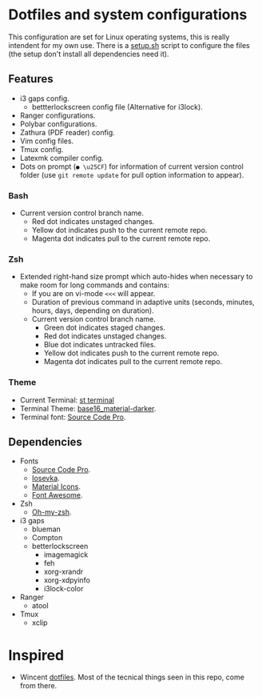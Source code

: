 # Dotfiles and system configurations

This configuration are set for Linux operating systems, this is really intendent for my own use.  There is a [setup.sh](https://github.com/fredo0522/Dotfiles/blob/master/setup.sh) script to configure the files (the setup don't install all dependencies need it).

## Features
* i3 gaps config.
    * bettterlockscreen config file (Alternative for i3lock).
* Ranger configurations.
* Polybar configurations.
* Zathura (PDF reader) config.
* Vim config files.
* Tmux config.
* Latexmk compiler config.
* Dots on prompt (`● \u25CF`) for information of current version control folder (use `git remote update` for pull option information to appear).

### Bash
* Current version control branch name.
    * Red dot indicates unstaged changes.
    * Yellow dot indicates push to the current remote repo.
    * Magenta dot indicates pull to the current remote repo.

### Zsh
* Extended right-hand size prompt which auto-hides when necessary to make room for long commands and contains:
    * If you are on vi-mode `<<<` will appear.
    * Duration of previous command in adaptive units (seconds, minutes, hours, days, depending on duration).
    * Current version control branch name.
        * Green dot indicates staged changes.
        * Red dot indicates unstaged changes.
        * Blue dot indicates untracked files.
        * Yellow dot indicates push to the current remote repo.
        * Magenta dot indicates pull to the current remote repo.

### Theme
* Current Terminal: [st terminal](https://st.suckless.org/)
* Terminal Theme: [base16_material-darker](https://github.com/chriskempson/base16-shell).
* Terminal font: [Source Code Pro](https://github.com/adobe-fonts/source-code-pro).

## Dependencies
* Fonts
    * [Source Code Pro](https://github.com/adobe-fonts/source-code-pro).
    * [Iosevka](https://github.com/be5invis/Iosevka/tree/master).
    * [Material Icons](https://github.com/google/material-design-icons).
    * [Font Awesome](https://fontawesome.com/).
* Zsh
    * [Oh-my-zsh](https://github.com/robbyrussell/oh-my-zsh).
* i3 gaps
    * blueman
    * Compton
    * betterlockscreen
        * imagemagick
        * feh
        * xorg-xrandr
        * xorg-xdpyinfo
        * i3lock-color
* Ranger
    * atool
* Tmux
    * xclip

# Inspired
* Wincent [dotfiles](https://github.com/wincent/wincent). Most of the tecnical things seen in this repo, come from there.

